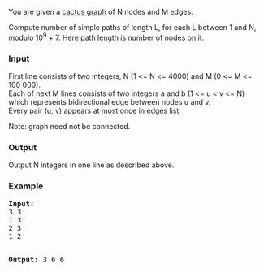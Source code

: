 <p>You are given a <a href="https://en.wikipedia.org/wiki/Cactus_graph">cactus graph</a>&nbsp;of N nodes and M edges.</p>
<p>Compute number of simple paths of length L, for each L between 1 and N, modulo 10<sup>9</sup> + 7. Here path length is number of nodes on it.</p>
<h3>Input</h3>
<p>First line consists of two integers, N (1 &lt;= N &lt;= 4000) and M (0 &lt;= M &lt;= 100 000).<br>Each of next M lines consists of two integers a and b (1 &lt;= u &lt; v &lt;= N) which represents bidirectional edge between nodes u and v.<br>Every pair (u, v) appears at most once in edges list.</p>
<p>Note: graph need not be connected.</p>
<h3>Output</h3>
<p>Output N integers in one line as described above.</p>
<h3>Example</h3>
<pre><strong>Input:</strong>
3 3<br>1 3<br>2 3<br>1 2

<strong>Output:</strong>
3 6 6</pre>